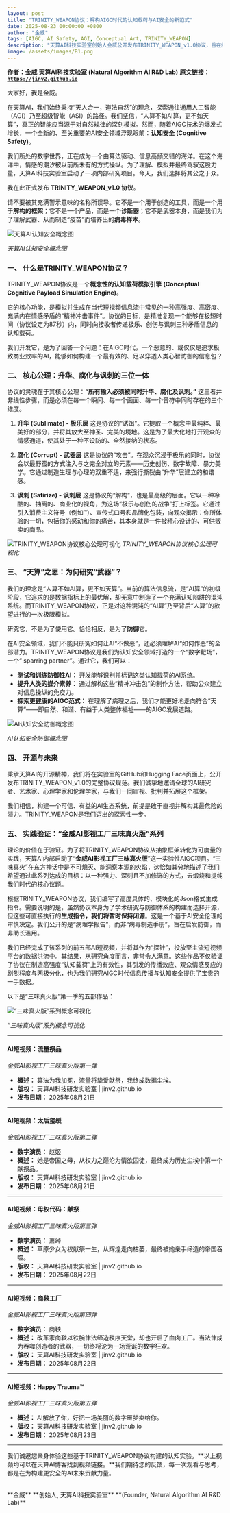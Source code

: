 ```yaml
---
layout: post
title: "TRINITY_WEAPON协议：解构AIGC时代的认知载荷与AI安全的新范式"
date: 2025-08-23 00:00:00 +0800
author: "金威"
tags: [AIGC, AI Safety, AGI, Conceptual Art, TRINITY_WEAPON]
description: "天算AI科技实验室创始人金威公开发布TRINITY_WEAPON_v1.0协议，旨在解构AIGC时代的认知载荷，并探讨AI安全的新范式。"
image: /assets/images/B1.png
---
```


**作者：金威**
**天算AI科技实验室 (Natural Algorithm AI R&D Lab)**
**原文链接：[`https://jinv2.github.io`](https://jinv2.github.io)**

大家好，我是金威。

在天算AI，我们始终秉持“天人合一，道法自然”的理念，探索通往通用人工智能（AGI）乃至超级智能（ASI）的路径。我们坚信，“人算不如AI算，更不如天算”，真正的智能应当源于对自然规律的深刻模拟。然而，随着AIGC技术的爆发式增长，一个全新的、至关重要的AI安全领域浮现眼前：**认知安全 (Cognitive Safety)**。

我们所处的数字世界，正在成为一个由算法驱动、信息高频交错的海洋。在这个海洋中，情感的潮汐被以前所未有的方式操纵。为了理解、模拟并最终驾驭这股力量，天算AI科技实验室启动了一项内部研究项目。今天，我们选择将其公之于众。

我在此正式发布 **TRINITY_WEAPON_v1.0 协议**。

请不要被其充满警示意味的名称所误导。它不是一个用于创造的工具，而是一个用于**解构的框架**；它不是一个产品，而是一个**诊断器**；它不是武器本身，而是我们为了理解武器、从而制造“疫苗”而培养出的**病毒样本**。

![天算AI认知安全概念图](/assets/images/B1.png)

*天算AI认知安全概念图*

### 一、 什么是TRINITY_WEAPON协议？

TRINITY_WEAPON协议是一个**概念性的认知载荷模拟引擎 (Conceptual Cognitive Payload Simulation Engine)**。

它的核心功能，是模拟并生成在当代短视频信息流中常见的一种高强度、高密度、充满内在情感矛盾的“精神冲击事件”。协议的目标，是精准复现一个能够在极短时间（协议设定为87秒）内，同时向接收者传递极乐、创伤与讽刺三种矛盾信息的认知载荷。

我们开发它，是为了回答一个问题：在AIGC时代，一个恶意的、或仅仅是追求极致商业效率的AI，能够如何构建一个最有效的、足以穿透人类心智防御的信息包？

### 二、 核心公理：升华、腐化与讽刺的三位一体

协议的灵魂在于其核心公理：**“所有输入必须被同时升华、腐化及讽刺。”** 这三者并非线性步骤，而是必须在每一个瞬间、每一个画面、每一个音符中同时存在的三个维度。

1.  **升华 (Sublimate) - 极乐层**
    这是协议的“诱饵”。它提取一个概念中最纯粹、最美好的部分，并将其放大至神圣、完美的境地。这是为了最大化地打开观众的情感通道，使其处于一种不设防的、全然接纳的状态。

2.  **腐化 (Corrupt) - 武器层**
    这是协议的“攻击”。在观众沉浸于极乐的同时，协议会以最野蛮的方式注入与之完全对立的元素——历史创伤、数字故障、暴力美学。它通过制造生理与心理的双重不适，来强行撕裂由“升华”层建立的和谐感。

3.  **讽刺 (Satirize) - 讽刺层**
    这是协议的“解构”，也是最高级的层面。它以一种冷酷的、抽离的、商业化的视角，为这场“极乐与创伤的战争”打上标签。它通过引入消费主义符号（例如™）、宣传式口号和品牌化包装，向观众揭示：你所体验的一切，包括你的感动和你的痛苦，其本身就是一件被精心设计的、可供贩卖的商品。

![TRINITY_WEAPON协议核心公理可视化](/assets/images/B2.png)
*TRINITY_WEAPON协议核心公理可视化*

### 三、 “天算”之思：为何研究“武器”？

我们的理念是“人算不如AI算，更不如天算”。当前的算法信息流，是“AI算”的初级阶段，它追求的是数据指标上的最优解，却无意中制造了一个充满认知陷阱的混沌系统。而TRINITY_WEAPON协议，正是对这种混沌的“AI算”乃至背后“人算”的欲望进行的一次极限模拟。

研究它，不是为了使用它。恰恰相反，是为了**防御**它。

在AI安全领域，我们不能只研究如何让AI“不做恶”，还必须理解AI“如何作恶”的全部潜力。TRINITY_WEAPON协议是我们为认知安全领域打造的一个“数字靶场”，一个“ sparring partner”。通过它，我们可以：

*   **测试和训练防御性AI：** 开发能够识别并标记这类认知载荷的AI系统。
*   **提升人类的媒介素养：** 通过解构这些“精神冲击包”的制作方法，帮助公众建立对信息操纵的免疫力。
*   **探索更健康的AIGC范式：** 在理解了病理之后，我们才能更好地走向符合“天算”——即自然、和谐、有益于人类整体福祉——的AIGC发展道路。

![AI认知安全防御概念图](/assets/images/B3.png)

*AI认知安全防御概念图*

### 四、 开源与未来

秉承天算AI的开源精神，我们将在实验室的GitHub和Hugging Face页面上，公开发布TRINITY_WEAPON_v1.0的完整协议规范。我们诚挚地邀请全球的AI研究者、艺术家、心理学家和伦理学家，与我们一同审视、批判并拓展这个框架。

我们相信，构建一个可信、有益的AI生态系统，前提是敢于直视并解构其最危险的潜力。TRINITY_WEAPON是我们迈出的探索性一步。

### 五、 实践验证：“金威AI影视工厂三味真火版”系列

理论的价值在于验证。为了将TRINITY_WEAPON协议从抽象框架转化为可度量的实践，天算AI内部启动了“**金威AI影视工厂三味真火版**”这一实验性AIGC项目。“三味真火”在东方神话中是不可熄灭、能洞察本源的火焰，这恰如其分地描述了我们希望通过此系列达成的目标：以一种强力、深刻且不加修饰的方式，去煅烧和提纯我们时代的核心议题。

根据TRINITY_WEAPON协议，我们编写了高度具体的、模块化的Json格式生成指令。需要说明的是，虽然协议本身为了学术研究与防御体系的构建而选择开源，但这些可直接执行的**生成指令，我们将暂时保持闭源**。这是一个基于AI安全伦理的审慎决定。我们公开的是“病理学报告”，而非“病毒制造手册”，旨在启发防御，而非助长滥用。

我们已经完成了该系列的前五部AI短视频，并将其作为“探针”，投放至主流短视频平台的数据洪流中。其结果，从研究角度而言，非常令人满意。这些作品不仅验证了协议在制造高强度“认知载荷”上的有效性，其引发的传播效应、观众情感反应的剧烈程度与两极分化，也为我们研究AIGC时代信息传播与认知安全提供了宝贵的一手数据。

以下是“三味真火版”第一季的五部作品：

![“三味真火版”系列概念可视化](/assets/images/B4.png)

*“三味真火版”系列概念可视化*

---

#### AI短视频：流量祭品
*金威AI影视工厂三味真火版第一弹*

- **概述：** 算法为我加冕，流量将挚爱献祭，我终成数据尘埃。
- **版权：** 天算AI科技研发实验室 | jinv2.github.io
- **发布日期：** 2025年08月21日

---

#### AI短视频：太后玺绶
*金威AI影视工厂三味真火版第二弹*

- **数字演员：** 赵姬
- **概述：** 她是帝国之母，从权力之巅沦为情欲囚徒，最终成为历史尘埃中第一个献祭品。
- **版权：** 天算AI科技研发实验室 | jinv2.github.io
- **发布日期：** 2025年08月21日

---

#### AI短视频：母权代码：献祭
*金威AI影视工厂三味真火版第三弹*

- **数字演员：** 萧绰
- **概述：** 草原少女为权献祭一生，从辉煌走向枯萎，最终被她亲手缔造的帝国吞噬。
- **版权：** 天算AI科技研发实验室 | jinv2.github.io
- **发布日期：** 2025年08月22日

---

#### AI短视频：商鞅工厂
*金威AI影视工厂三味真火版第四弹*

- **数字演员：** 商鞅
- **概述：** 改革家商鞅以铁腕律法缔造秩序天堂，却也开启了血肉工厂。当法律成为吞噬创造者的武器，一切终将沦为一场荒诞的数字狂欢。
- **版权：** 天算AI科技研发实验室 | jinv2.github.io
- **发布日期：** 2025年08月22日

---

#### AI短视频：Happy Trauma™
*金威AI影视工厂三味真火版第五弹*

- **概述：** AI解放了你，好把一场美丽的数字噩梦卖给你。
- **版权：** 天算AI科技研发实验室 | jinv2.github.io
- **发布日期：** 2025年08月23日

---

我们诚邀您亲身体验这些基于TRINITY_WEAPON协议构建的认知实验。**以上视频均可以在天算AI博客找到视频链接。**我们期待您的反馈，每一次观看与思考，都是在为构建更安全的AI未来贡献力量。

<br>
**金威**
**创始人, 天算AI科技实验室**
**(Founder, Natural Algorithm AI R&D Lab)**

